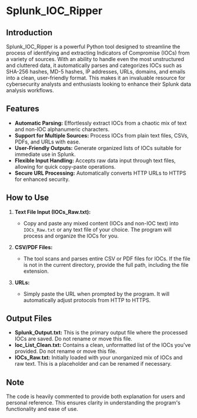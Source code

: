 # Splunk_IOC_Ripper

## Introduction
Splunk_IOC_Ripper is a powerful Python tool designed to streamline the process of identifying and extracting Indicators of Compromise (IOCs) from a variety of sources. With an ability to handle even the most unstructured and cluttered data, it automatically parses and categorizes IOCs such as SHA-256 hashes, MD-5 hashes, IP addresses, URLs, domains, and emails into a clean, user-friendly format. This makes it an invaluable resource for cybersecurity analysts and enthusiasts looking to enhance their Splunk data analysis workflows.

## Features
- **Automatic Parsing:** Effortlessly extract IOCs from a chaotic mix of text and non-IOC alphanumeric characters.
- **Support for Multiple Sources:** Process IOCs from plain text files, CSVs, PDFs, and URLs with ease.
- **User-Friendly Outputs:** Generate organized lists of IOCs suitable for immediate use in Splunk.
- **Flexible Input Handling:** Accepts raw data input through text files, allowing for quick copy-paste operations.
- **Secure URL Processing:** Automatically converts HTTP URLs to HTTPS for enhanced security.

## How to Use
1. **Text File Input (IOCs_Raw.txt):**
   - Copy and paste any mixed content (IOCs and non-IOC text) into `IOCs_Raw.txt` or any text file of your choice. The program will process and organize the IOCs for you.

2. **CSV/PDF Files:**
   - The tool scans and parses entire CSV or PDF files for IOCs. If the file is not in the current directory, provide the full path, including the file extension.

3. **URLs:**
   - Simply paste the URL when prompted by the program. It will automatically adjust protocols from HTTP to HTTPS.

## Output Files
- **Splunk_Output.txt:** This is the primary output file where the processed IOCs are saved. Do not rename or move this file.
- **Ioc_List_Clean.txt:** Contains a clean, unformatted list of the IOCs you've provided. Do not rename or move this file.
- **IOCs_Raw.txt:** Initially loaded with your unorganized mix of IOCs and raw text. This is a placeholder and can be renamed if necessary.

## Note
The code is heavily commented to provide both explanation for users and personal reference. This ensures clarity in understanding the program's functionality and ease of use.


